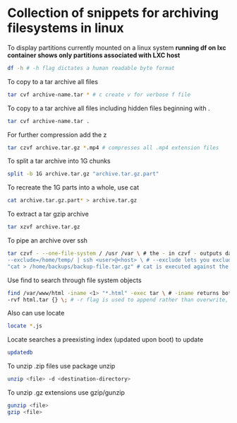 # Collection of snippets for archiving filesystems in linux

To display partitions currently mounted on a linux system **running df on lxc container shows only partitions associated with LXC host**

```sh
df -h # -h flag dictates a human readable byte format
```

To copy to a tar archive all files

```sh
tar cvf archive-name.tar * # c create v for verbose f file
```

To copy to a tar archive all files including hidden files beginning with .

```sh
tar cvf archive-name.tar .
```

For further compression add the z

```sh
tar czvf archive.tar.gz *.mp4 # compresses all .mp4 extension files
```

To split a tar archive into 1G chunks

```sh
split -b 1G archive.tar.gz "archive.tar.gz.part"
```

To recreate the 1G parts into a whole, use cat

```sh
cat archive.tar.gz.part* > archive.tar.gz
```

To extract a tar gzip archive

```sh
tar xzvf archive.tar.gz
```

To pipe an archive over ssh

```sh
tar czvf - --one-file-system / /usr /var \ # the - in czvf - outputs data to standard output pushing the details to the end of the command, --one-file-system argument excludes all data from any filesystem besides current and won't include pseudo partitions like /sys/ and /dev/
--exclude=/home/temp/ | ssh <user>@<host> \ # --exclude lets you exclude data from current file system
"cat > /home/backups/backup-file.tar.gz" # cat is executed against the archive data stream
```

Use find to search through file system objects

```sh
find /var/www/html -iname <1> "*.html" -exec tar \ # -iname returns both upper and lowercase ( -name for case-sensitive ) -exec is execute if true `0` status is returned until the ; is encountered the {} is replaced by the current file being processed
-rvf html.tar {} \; # -r flag is used to append rather than overwrite, the \; is used to escape to protect from expansion by the shell
```

Also can use locate

```sh
locate *.js
```

Locate searches a preexisting index (updated upon boot) to update

```sh
updatedb
```

To unzip .zip files use package unzip

```sh
unzip <file> -d <destination-directory>
```

To unzip .gz extensions use gzip/gunzip

```sh
gunzip <file>
gzip <file>
```